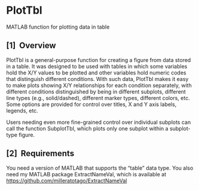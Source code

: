 # PlotTbl
MATLAB function for plotting data in table

[1]  Overview
------------------------

<div class="p">

</div>

PlotTbl is a general-purpose function for creating a figure from data
stored in a table. It was designed to be used with tables in which some
variables hold the X/Y values to be plotted and other variables hold
numeric codes that distinguish different conditions. With such data,
PlotTbl makes it easy to make plots showing X/Y relationships for each
condition separately, with different conditions distinguished by being
in different subplots, different line types (e.g., solid/dashed),
different marker types, different colors, etc. Some options are provided
for control over titles, X and Y axis labels, legends, etc.

<div class="p">

</div>

Users needing even more fine-grained control over individual subplots
can call the function SubplotTbl, which plots only one subplot within a
subplot-type figure.

<div class="p">

</div>

[2]  Requirements
----------------------------

<div class="p">

</div>

You need a version of MATLAB that supports the “table” data type. You
also need my MATLAB package ExtractNameVal, which is available at
https://github.com/milleratotago/ExtractNameVal

<div class="p">
